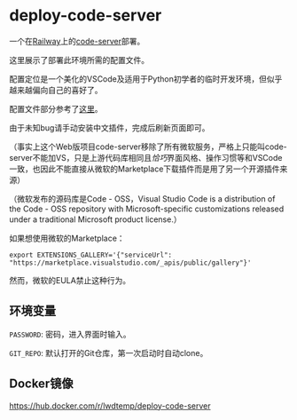 # deploy-code-server

一个在[Railway](https://railway.app/)上的[code-server](https://github.com/cdr/code-server)部署。

这里展示了部署此环境所需的配置文件。

配置定位是一个美化的VSCode及适用于Python初学者的临时开发环境，但似乎越来越偏向自己的喜好了。

配置文件部分参考了[这里](https://zhuanlan.zhihu.com/p/386285855)。

由于未知bug请手动安装中文插件，完成后刷新页面即可。

（事实上这个Web版项目code-server移除了所有微软服务，严格上只能叫code-server不能加VS，只是上游代码库相同且*恰巧*界面风格、操作习惯等和VSCode一致，也因此不能直接从微软的Marketplace下载插件而是用了另一个开源插件来源）

（微软发布的源码库是Code - OSS，Visual Studio Code is a distribution of the Code - OSS repository with Microsoft-specific customizations released under a traditional Microsoft product license.）

如果想使用微软的Marketplace：

```shell
export EXTENSIONS_GALLERY='{"serviceUrl": "https://marketplace.visualstudio.com/_apis/public/gallery"}'
```

然而，微软的EULA禁止这种行为。

## 环境变量

`PASSWORD`: 密码，进入界面时输入。

`GIT_REPO`: 默认打开的Git仓库，第一次启动时自动clone。

## Docker镜像

https://hub.docker.com/r/lwdtemp/deploy-code-server
